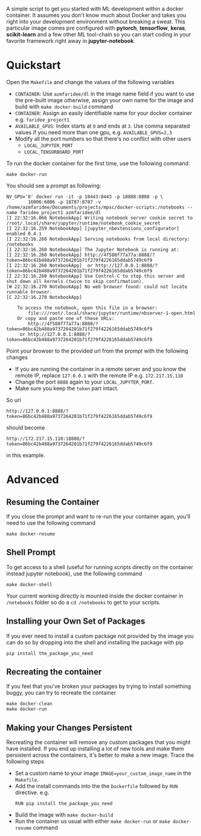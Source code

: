 A simple script to get you started with ML development within a docker container. It assumes you don't know much about Docker and takes you right into your development environment without breaking a sweat.
This particular image comes pre configured with **pytorch**, **tensorflow**, **keras**, **scikit-learn** and a few other ML tool-chain so you can start coding in your favorite framework right away in **jupyter-notebook**.

# Quickstart
Open the `Makefile` and change the values of the following variables
* `CONTAINER`: Use `azmfaridee/dl` in the image name field if you want to use the pre-built image otherwise, assign your own name for the image and build with `make docker-build` command
* `CONTAINER`: Assign an easily identifiable name for your docker container e.g. `faridee_project1`
* `AVAILABLE_GPUS`: Index starts at `0` and ends at `3`. Use comma separated values if you need more than one gpu, e.g. `AVAILABLE_GPUS=2,3`
* Modify all the port numbers so that there's no conflict with other users
    * `LOCAL_JUPYTER_PORT`
    * `LOCAL_TENSORBOARD_PORT`

To run the docker container for the first time, use the following command:
```
make docker-run
```
You should see a prompt as following:

```
NV_GPU='0' docker run -it -p 18443:8443 -p 18888:8888 -p \
        16006:6006 -p 18787:8787 -v /home/azmfaridee/Documents/projects/mpsc/docker-scripts:/notebooks --name faridee_project1 azmfaridee/dl
[I 22:32:16.066 NotebookApp] Writing notebook server cookie secret to /root/.local/share/jupyter/runtime/notebook_cookie_secret
[I 22:32:16.259 NotebookApp] [jupyter_nbextensions_configurator] enabled 0.4.1
[I 22:32:16.260 NotebookApp] Serving notebooks from local directory: /notebooks
[I 22:32:16.260 NotebookApp] The Jupyter Notebook is running at:
[I 22:32:16.260 NotebookApp] http://4f588f77a77a:8888/?token=86bc42b488a9737264201b71f279f4226165ddab5749c6f9
[I 22:32:16.260 NotebookApp]  or http://127.0.0.1:8888/?token=86bc42b488a9737264201b71f279f4226165ddab5749c6f9
[I 22:32:16.260 NotebookApp] Use Control-C to stop this server and shut down all kernels (twice to skip confirmation).
[W 22:32:16.270 NotebookApp] No web browser found: could not locate runnable browser.
[C 22:32:16.270 NotebookApp]

    To access the notebook, open this file in a browser:
        file:///root/.local/share/jupyter/runtime/nbserver-1-open.html
    Or copy and paste one of these URLs:
        http://4f588f77a77a:8888/?token=86bc42b488a9737264201b71f279f4226165ddab5749c6f9
     or http://127.0.0.1:8888/?token=86bc42b488a9737264201b71f279f4226165ddab5749c6f9
```

Point your browser to the provided url from the prompt with the following changes
* If you are running the container in a remote server and you know the remote IP, replace `127.0.0.1` with the remote IP e.g. `172.217.15.110`
* Change the port `8888` again to your `LOCAL_JUPYTER_PORT`.
* Make sure you keep the `token` part intact. 

So url 
```
http://127.0.0.1:8888/?token=86bc42b488a9737264201b71f279f4226165ddab5749c6f9
``` 

should become 

```
http://172.217.15.110:18888/?token=86bc42b488a9737264201b71f279f4226165ddab5749c6f9
``` 

in this example.

# Advanced

## Resuming the Container
If you close the prompt and want to re-run the your container again, you'll need to use the following command
```
make docker-resume
```

## Shell Prompt
To get access to a shell (useful for running scripts directly on the container instead jupyter notebook), use the following command
```
make docker-shell
```
Your current working directly is mounted inside the docker container in `/notebooks` folder so do a `cd /notebooks` to get to your scripts.

## Installing your Own Set of Packages
If you ever need to install a custom package not provided by the image you can do so by dropping into the shell and installing the package with pip

```
pip install the_package_you_need
```

## Recreating the container
If you feel that you've broken your packages by trying to install something buggy, you can try to recreate the container

```
make docker-clean
make docker-run
```

## Making your Changes Persistent

Recreating the container will remove any custom packages that you might have installed. If you end up installing a lot of new tools and make them persistent across the containers, it's better to make a new image. Trace the following steps

* Set a custom name to your image `IMAGE=your_custom_image_name` in the `Makefile`.
* Add the install commands into the the `Dockerfile` followed by `RUN` directive. e.g.
    ```
    RUN pip install the_package_you_need
    ```
* Build the image with `make docker-build`
* Run the container us usual with either `make docker-run` or `make docker-resume` command

